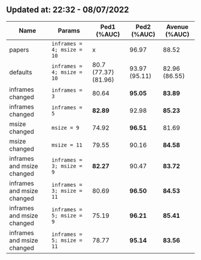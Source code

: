 ## Updated at: 22:32 - 08/07/2022

| Name                       | Params                     | Ped1 (%AUC)          | Ped2 (%AUC)   | Avenue (%AUC) |
| -------------------------- | -------------------------- | -------------------- | ------------- | ------------- |
| papers                     | `inframes = 4; msize = 10` | x                    | 96.97         | 88.52         |
| defaults                   | `inframes = 4; msize = 10` | 80.7 (77.37) (81.96) | 93.97 (95.11) | 82.96 (86.55) |
| inframes changed           | `inframes = 3`             | 80.64                | <b>95.05      | <b>83.89      |
| inframes changed           | `inframes = 5`             | <b>82.89             | 92.98         | <b>85.23      |
| msize changed              | `msize = 9`                | 74.92                | <b>96.51      | 81.69         |
| msize changed              | `msize = 11`               | 79.55                | 90.16         | <b>84.58      |
| inframes and msize changed | `inframes = 3; msize = 9`  | <b>82.27             | 90.47         | <b>83.72      |
| inframes and msize changed | `inframes = 3; msize = 11` | 80.69                | <b>96.50      | <b>84.53      |
| inframes and msize changed | `inframes = 5; msize = 9`  | 75.19                | <b>96.21      | <b>85.41      |
| inframes and msize changed | `inframes = 5; msize = 11` | 78.77                | <b>95.14      | <b>83.56      |
